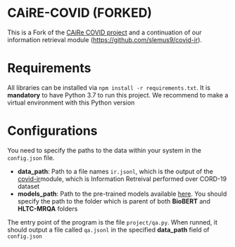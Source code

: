 # CAiRE-COVID (FORKED)

This is a Fork of the [CAiRe COVID project](https://github.com/HLTCHKUST/CAiRE-COVID/blob/master/src/covidQA/qa_utils.py) and a continuation of our information retrieval module (https://github.com/slemus9/covid-ir). 

# Requirements

All libraries can be installed via `npm install -r requirements.txt`. It is **mandatory** to have Python 3.7 to run this project. We recommend to make a virtual environment with this Python version 

# Configurations
You need to specify the paths to the data within your system in the `config.json` file.

- **data_path**: Path to a file names `ir.jsonl`, which is the output of the [covid-ir](https://github.com/slemus9/covid-ir)module, which is Information Retreival performed over CORD-19 dataset
- **models_path**: Path to the pre-trained models available [here](https://drive.google.com/drive/folders/1yjzYN_KCz8uLobqaUddftBGPAZ6uSDDj). You should specify the path to the folder which is parent of both **BioBERT** and **HLTC-MRQA** folders

The entry point of the program is the file `project/qa.py`. When runned, it should output a file called `qa.jsonl` in the specified **data_path** field of `config.json`
